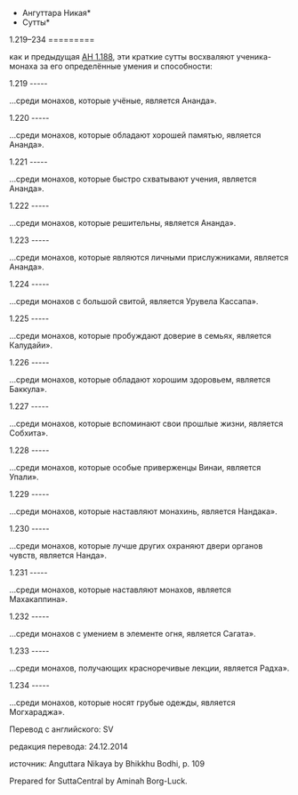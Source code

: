 * Ангуттара Никая*
* Сутты*

1\.219–234
\=\=\=\=\=\=\=\=\=

как и предыдущая [АН 1\.188](/an1\.188\-197/ru/sv\#sv188), эти краткие сутты восхваляют ученика\-монаха за его определённые умения и способности:

1\.219
\-\-\-\-\-

…среди монахов, которые учёные, является Ананда»\.

1\.220
\-\-\-\-\-

…среди монахов, которые обладают хорошей памятью, является Ананда»\.

1\.221
\-\-\-\-\-

…среди монахов, которые быстро схватывают учения, является Ананда»\.

1\.222
\-\-\-\-\-

…среди монахов, которые решительны, является Ананда»\.

1\.223
\-\-\-\-\-

…среди монахов, которые являются личными прислужниками, является Ананда»\.

1\.224
\-\-\-\-\-

…среди монахов с большой свитой, является Урувела Кассапа»\.

1\.225
\-\-\-\-\-

…среди монахов, которые пробуждают доверие в семьях, является Калудайи»\.

1\.226
\-\-\-\-\-

…среди монахов, которые обладают хорошим здоровьем, является Баккула»\.

1\.227
\-\-\-\-\-

…среди монахов, которые вспоминают свои прошлые жизни, является Собхита»\.

1\.228
\-\-\-\-\-

…среди монахов, которые особые приверженцы Винаи, является Упали»\.

1\.229
\-\-\-\-\-

…среди монахов, которые наставляют монахинь, является Нандака»\.

1\.230
\-\-\-\-\-

…среди монахов, которые лучше других охраняют двери органов чувств, является Нанда»\.

1\.231
\-\-\-\-\-

…среди монахов, которые наставляют монахов, является Махакаппина»\.

1\.232
\-\-\-\-\-

…среди монахов с умением в элементе огня, является Сагата»\.

1\.233
\-\-\-\-\-

…среди монахов, получающих красноречивые лекции, является Радха»\.

1\.234
\-\-\-\-\-

…среди монахов, которые носят грубые одежды, является Могхараджа»\.

Перевод с английского: SV

редакция перевода: 24\.12\.2014

источник: Anguttara Nikaya by Bhikkhu Bodhi, p\. 109

Prepared for SuttaCentral by Aminah Borg\-Luck\.